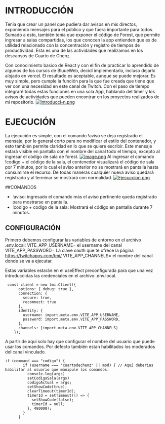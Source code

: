 # INTRODUCCIÓN

Tenía que crear un panel que pudiera dar avisos en mis directos, exponiendo mensajes para el público y que fuera importante para todos. Sumado a esto, también tenía que exponer el código de Forest, que permite ingresar a salas compartidas, los que conocen la app entienden que es de utilidad relacionado con la concentración y registro de tiempos de productividad. Esta es una de las actividades que realizamos en los descansos de Cuarto de Chenz.

Con conocimiento basico de React y con el fin de practicar lo aprendido de algunos de los cursos de BluueWeb, decidí implementarlo,  incluso dejarlo alojado en vercel. El resultado es aceptable, aunque se puede mejorar. Es muy simple, pero cumple la función para la que fue creada que tiene que ver con una necesidad en este canal de Twitch. Con el paso de  tiempo integraré todas estas funciones en una sola App, hablando del timer y los avisos de actividades que pueden encontrar en los proyectos realizados de mi repositorio.
[![Introducci-n.png](https://i.postimg.cc/P5GFCKZY/Introducci-n.png)](https://postimg.cc/Whn7KG51)

# EJECUCIÓN
La ejecución es simple, con el comando !aviso se deja registrado el mensaje, por lo general corto para no modificar el estilo del contenedor, y esto también permite claridad en lo que se quiere escribir. Este mensaje estará visible en pantalla con el nombre del canal todo el tiempo, excepto al ingresar el código de sala de forest.
[![image.png](https://i.postimg.cc/rmb7QTdY/image.png)](https://postimg.cc/2bQHSP74)
Al ingresar el comando !codigo + el código de la sala, el contenedor visualizará el código de sala por 7 minutos, por lo cual el aviso anterior no se mostrará en pantalla hasta consumirse el recurso. De todas maneras cualquier nueva aviso quedará registrado y al terminar se mostrará con normalidad.
[![Ejecuccion.png](https://i.postimg.cc/jjtgX5Mj/Ejecuccion.png)](https://postimg.cc/WdYwp2LR)

##COMANDOS
- !aviso: ingresado el comando más el aviso pertinente queda registrado para mostrarse en pantalla.
- !codigo + codigo de la sala: Mostrará el código en pantalla durante 7 minutos.

## CONFIGURACIÓN
Primero debemos configurar las variables de entorno en el archivo .env.local:
VITE_APP_USERNAME= el username del canal
VITE_APP_PASSWORD= La clave oauth que te ofrece la página https://twitchapps.com/tmi/
VITE_APP_CHANNELS= el nombre del canal donde se va a ejecutar.

Estas variables estarán en el useEffect preconfigurada para que una vez introduccidas las credenciales en el archivo .env.local.

     const client = new tmi.Client({
          options: { debug: true },
          connection: {
            secure: true,
            reconnect: true
          },
          identity: {
            username: import.meta.env.VITE_APP_USERNAME,
            password: import.meta.env.VITE_APP_PASSWORD,
          },
          channels: [import.meta.env.VITE_APP_CHANNELS]
        });
A partir de aquí solo hay que configurar el nombre del usuario que puede usar los comandos. Por defecto también estan habilitados los moderados del canal vinculado.

    if (command === "codigo") {
            if (username === 'cuartodechenz' || mod) { // Aquí deberias habilitar al usuario que manipule los comandos.
              console.log(args)
              setCodigoSala(args)
              codigoActual = args;
              setShowCode(true);
              clearTimeout(timerId);
              timerId = setTimeout(() => {
                setShowCode(false);
                timerId = null;
              }, 480000);
            }
          }
